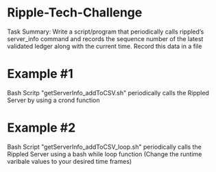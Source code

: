 # Ripple-Tech-Challenge

Task Summary: Write a script/program that periodically calls rippled’s server_info command and records the sequence number of the latest validated ledger along with the current time. Record this data in a file

# Example #1
Bash Scritp "getServerInfo_addToCSV.sh" periodically calls the Rippled Server by using a crond function

# Example #2
Bash Script "getServerInfo_addToCSV_loop.sh" periodically calls the Rippled Server using a bash while loop function (Change the runtime varibale values to your desired time frames)



